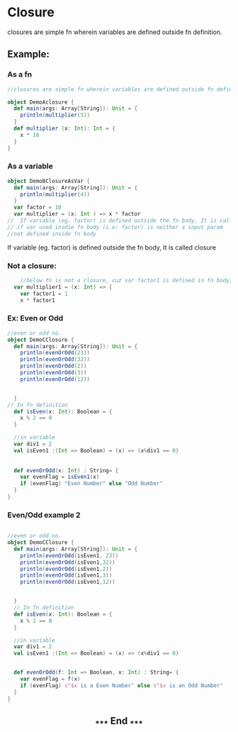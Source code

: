 # Closure
closures are simple fn wherein variables are defined outside fn definition.
## Example:
### As a fn
```scala
//closures are simple fn wherein variables are defined outside fn definition.

object DemoAclosure {
  def main(args: Array[String]): Unit = {
    println(multiplier(5))
  }
  def multiplier (x: Int): Int = {
    x * 10
  }
}
```
### As a variable
```scala
object DemoBClosureAsVar {
  def main(args: Array[String]): Unit = {
    println(multiplier(4))
  }
  var factor = 10
  var multiplier = (x: Int ) => x * factor
//  If variable (eg. factor) is defined outside the fn body, It is called closure
// if var used insdie fn body (i.e: factor) is neither a input param 
//not defined inside fn body

```
If variable (eg. factor) is defined outside the fn body, It is called closure

### Not a closure:
```scala
    //below fn is not a closure, cuz var factor1 is defined in fn body, not outside of fn.
  var multiplier1 = (x: Int) => {
    var factor1 = 1
    x * factor1
```
### Ex: Even or Odd 
```scala
//even or odd no.
object DemoCClosure {
  def main(args: Array[String]): Unit = {
    println(evenOrOdd(23))
    println(evenOrOdd(32))
    println(evenOrOdd(2))
    println(evenOrOdd(3))
    println(evenOrOdd(12))


  }
// In fn definition
  def isEven(x: Int): Boolean = {
    x % 2 == 0
  }

  //in variable
  var div1 = 2
  val isEven1 :(Int => Boolean) = (x) => (x%div1 == 0)
  
  
  def evenOrOdd(x: Int) : String= {
    var evenFlag = isEven1(x)
    if (evenFlag) "Even Number" else "Odd Number"
  }
}

```
### Even/Odd example 2
```scala

//even or odd no.
object DemoCClosure {
  def main(args: Array[String]): Unit = {
    println(evenOrOdd(isEven1, 23))
    println(evenOrOdd(isEven1,32))
    println(evenOrOdd(isEven1,2))
    println(evenOrOdd(isEven1,3))
    println(evenOrOdd(isEven1,12))


  }
  // In fn definition
  def isEven(x: Int): Boolean = {
    x % 2 == 0
  }

  //in variable
  var div1 = 2
  val isEven1 :(Int => Boolean) = (x) => (x%div1 == 0)


  def evenOrOdd(f: Int => Boolean, x: Int) : String= {
    var evenFlag = f(x)
    if (evenFlag) s"$x is a Even Number" else s"$x is an Odd Number"
  }
}
```



<h2 align="center"><sub>***</sub> End <sub>***</sub></h2>